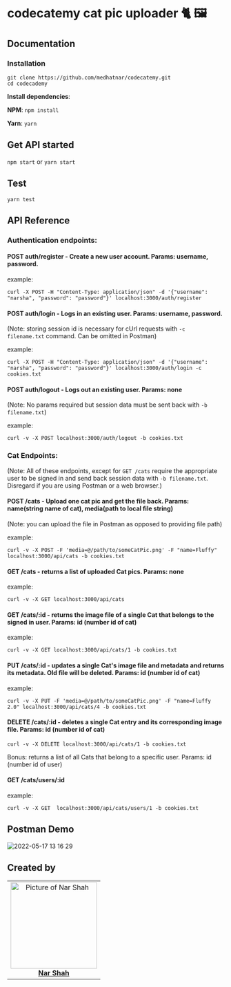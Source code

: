 # codecatemy cat pic uploader 🐈 🖼️

## Documentation

### Installation

```
git clone https://github.com/medhatnar/codecatemy.git
cd codecademy
```
**Install dependencies**:

**NPM**:
`npm install`

**Yarn**:
`yarn`

## Get API started
`npm start`
or
`yarn start`

## Test

`yarn test`


## API Reference

### Authentication endpoints:
#### POST auth/register - Create a new user account. Params: username, password.

example:

`curl -X POST -H "Content-Type: application/json" -d '{"username": "narsha", "password": "password"}' localhost:3000/auth/register`

#### POST auth/login - Logs in an existing user. Params: username, password. 

(Note: storing session id is necessary for cUrl requests with `-c filename.txt` command. Can be omitted in Postman)

example:

`curl -X POST -H "Content-Type: application/json" -d '{"username": "narsha", "password": "password"}' localhost:3000/auth/login -c cookies.txt`

#### POST auth/logout - Logs out an existing user. Params: none 

(Note: No params required but session data must be sent back with `-b filename.txt`)

example:

`curl -v -X POST localhost:3000/auth/logout -b cookies.txt`

### Cat Endpoints:
(Note: All of these endpoints, except for `GET /cats` require the appropriate user to be signed in and send back session data with `-b filename.txt`. Disregard if you are using Postman or a web browser.)

#### POST /cats - Upload one cat pic and get the file back. Params: name(string name of cat), media(path to local file string)

(Note: you can upload the file in Postman as opposed to providing file path)

example:

`curl -v -X POST -F 'media=@/path/to/someCatPic.png' -F "name=Fluffy" localhost:3000/api/cats -b cookies.txt`

#### GET /cats - returns a list of uploaded Cat pics. Params: none

example:

`curl -v -X GET localhost:3000/api/cats`

#### GET /cats/:id - returns the image file of a single Cat that belongs to the signed in user. Params: id (number id of cat)

example:

`curl -v -X GET localhost:3000/api/cats/1 -b cookies.txt`

#### PUT /cats/:id - updates a single Cat's image file and metadata and returns its metadata. Old file will be deleted. Params: id (number id of cat)

example:

`curl -v -X PUT -F 'media=@/path/to/someCatPic.png' -F "name=Fluffy 2.0" localhost:3000/api/cats/4 -b cookies.txt`

#### DELETE /cats/:id - deletes a single Cat entry and its corresponding image file. Params: id (number id of cat)

`curl -v -X DELETE localhost:3000/api/cats/1 -b cookies.txt`

Bonus: returns a list of all Cats that belong to a specific user. Params: id (number id of user)

#### GET /cats/users/:id

example:

`curl -v -X GET  localhost:3000/api/cats/users/1 -b cookies.txt`

## Postman Demo

![2022-05-17 13 16 29](https://user-images.githubusercontent.com/16326269/168874078-085c1305-e657-42e8-8a5e-c0dce70c319b.gif)

## Created by

<table>
<tr>
<td align="center"><a href="https://github.com/narmander"><img src="https://avatars0.githubusercontent.com/u/16326269?s=400&v=4" width="200px;" alt="Picture of Nar Shah"/><br /><b>Nar Shah</b></a></td>
</tr>
</table>
